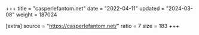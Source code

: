 +++
title = "casperlefantom.net"
date = "2022-04-11"
updated = "2024-03-08"
weight = 187024

[extra]
source = "https://casperlefantom.net/"
ratio = 7
size = 183
+++
